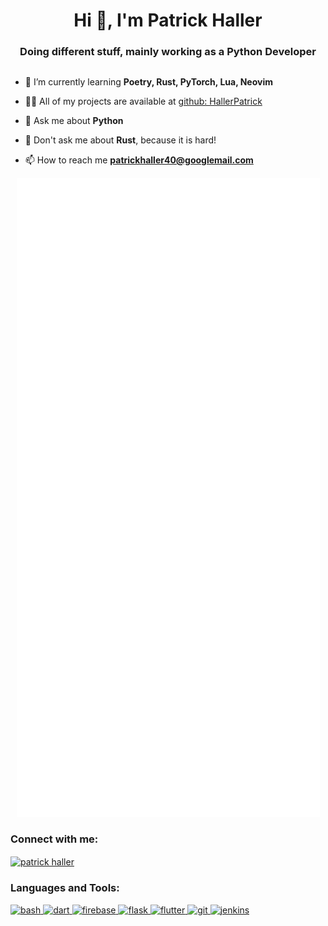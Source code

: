 <h1 align="center">Hi 👋, I'm Patrick Haller</h1>
<h3 align="center">Doing different stuff, mainly working as a Python Developer</h3>
<h2> </h2>
  
  
- 🌱 I’m currently learning **Poetry, Rust, PyTorch, Lua, Neovim**

- 👨‍💻 All of my projects are available at [github: HallerPatrick](https://github.com/HallerPatrick)

- 💬 Ask me about **Python**

- 💬 Don't ask me about **Rust**, because it is hard!

- 📫 How to reach me **patrickhaller40@googlemail.com**

<p align="center">
  <img src="./metrics.svg" alt="GitHub Metrics"/>
</p>


<h3 align="left">Connect with me:</h3>
<p align="left">
<a href="www.linkedin.com/in/patrick-haller-651493126" target="blank"><img align="center" src="https://cdn.jsdelivr.net/npm/simple-icons@3.0.1/icons/linkedin.svg" alt="patrick haller" height="30" width="40" /></a>
</p>

<h3 align="left">Languages and Tools:</h3>
<p align="left"> <a href="https://www.gnu.org/software/bash/" target="_blank"> <img src="https://www.vectorlogo.zone/logos/gnu_bash/gnu_bash-icon.svg" alt="bash" width="40" height="40"/> </a> <a href="https://dart.dev" target="_blank"> <img src="https://www.vectorlogo.zone/logos/dartlang/dartlang-icon.svg" alt="dart" width="40" height="40"/> </a> <a href="https://firebase.google.com/" target="_blank"> <img src="https://www.vectorlogo.zone/logos/firebase/firebase-icon.svg" alt="firebase" width="40" height="40"/> </a> <a href="https://flask.palletsprojects.com/" target="_blank"> <img src="https://www.vectorlogo.zone/logos/pocoo_flask/pocoo_flask-icon.svg" alt="flask" width="40" height="40"/> </a> <a href="https://flutter.dev" target="_blank"> <img src="https://www.vectorlogo.zone/logos/flutterio/flutterio-icon.svg" alt="flutter" width="40" height="40"/> </a> <a href="https://git-scm.com/" target="_blank"> <img src="https://www.vectorlogo.zone/logos/git-scm/git-scm-icon.svg" alt="git" width="40" height="40"/> </a> <a href="https://www.jenkins.io" target="_blank"> <img src="https://www.vectorlogo.zone/logos/jenkins/jenkins-icon.svg" alt="jenkins" width="40" height="40"/> </a> </p>

